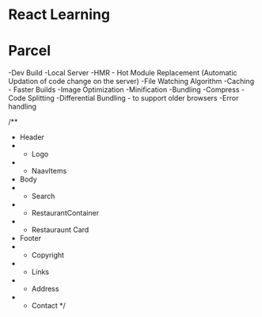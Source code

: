 # React Learning

# Parcel
-Dev Build
-Local Server
-HMR - Hot Module Replacement (Automatic Updation of code change on the server)
-File Watching Algorithm
-Caching - Faster Builds
-Image Optimization
-Minification
-Bundling
-Compress
-Code Splitting
-Differential Bundling - to support older browsers
-Error handling

/**
 * Header
 *  - Logo
 *  - NaavItems
 * Body
 *  - Search
 *  - RestaurantContainer
 *    - Restauraunt Card
 * Footer
 *  - Copyright
 *  - Links
 *  - Address
 *  - Contact
 */